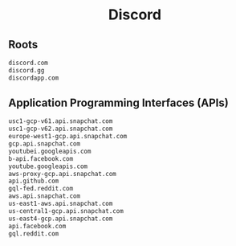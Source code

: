 


<h1 align="center">Discord</h1>  


## Roots


```html
discord.com
discord.gg
discordapp.com
```  


## Application Programming Interfaces (APIs)


```html
usc1-gcp-v61.api.snapchat.com
usc1-gcp-v62.api.snapchat.com
europe-west1-gcp.api.snapchat.com
gcp.api.snapchat.com
youtubei.googleapis.com
b-api.facebook.com
youtube.googleapis.com
aws-proxy-gcp.api.snapchat.com
api.github.com
gql-fed.reddit.com
aws.api.snapchat.com
us-east1-aws.api.snapchat.com
us-central1-gcp.api.snapchat.com
us-east4-gcp.api.snapchat.com
api.facebook.com
gql.reddit.com
```  

<br>
